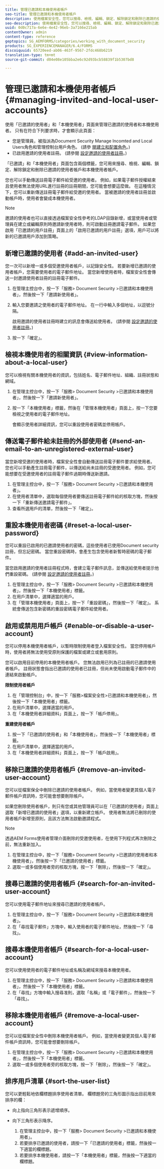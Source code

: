 ```yaml
---
title: 管理已邀請和本機使用者帳戶
seo-title: 管理已邀請和本機使用者帳戶
description: 使用檔案安全性，您可以搜尋、檢視、編輯、鎖定、解除鎖定和刪除已邀請的使用者帳戶和本機使用者帳戶。
seo-description: 使用檔案安全性，您可以搜尋、檢視、編輯、鎖定、解除鎖定和刪除已邀請的使用者帳戶和本機使用者帳戶。
uuid: 0d0c717a-6e6e-4e42-96eb-3a7166e215ab
contentOwner: admin
content-type: reference
geptopics: SG_AEMFORMS/categories/working_with_document_security
products: SG_EXPERIENCEMANAGER/6.4/FORMS
discoiquuid: 65720eed-ab06-463f-9567-2fdc468b6219
translation-type: tm+mt
source-git-commit: d04e08e105bba2e6c92d93bcb58839f1b5307bd8

---
```



# 管理已邀請和本機使用者帳戶 {#managing-invited-and-local-user-accounts}

使用「已邀請的使用者」和「本機使用者」頁面來管理已邀請的使用者和本機使用者。 只有在符合下列要求時，才會顯示此頁面：

* 您是管理員，被指派為Document Security Manage Incomted and Local Users角色和管理控制台用戶角色。 (請參 [閱建立和配置角色](/help/forms/using/admin-help/creating-configuring-roles.md#creating-and-configuring-roles)。)
* 已啟用邀請的使用者註冊。 (請參閱 [設定邀請的使用者註冊](/help/forms/using/admin-help/configuring-client-server-options.md#configuring-invited-user-registration)。)

「已邀請」和「本機使用者」頁面包含兩個標籤，您可用來搜尋、檢視、編輯、鎖定、解除鎖定和刪除已邀請的使用者帳戶和本機使用者帳戶。

您也可以手動傳送註冊電子郵件給受邀的使用者。 例如，如果電子郵件授權結束且使用者無法使用URL進行註冊的註冊期間，您可能會想要這麼做。 在這種情況下，您可以重新傳送註冊電子郵件給受邀的使用者。 當被邀請的使用者註冊並啟動帳戶時，使用者會變成本機使用者。

>[!NOTE]
>
>邀請的使用者也可以直接透過檔案安全性參考的LDAP目錄新增，或當使用者或管理員在建立或編輯原則時邀請新使用者時，則可啟動註冊邀請電子郵件。 如果您啟用「已邀請的用戶註冊」頁面上的「啟用已邀請的用戶註冊」選項，用戶可以將新的已邀請用戶添加到策略。

## 新增已邀請的使用者 {#add-an-invited-user}

您一次可以新增一或多個受邀使用者帳戶，以記錄安全性。 若要新增已邀請的使用者帳戶，您需要使用者的電子郵件地址。 當您新增使用者時，檔案安全性會傳送一封邀請使用者註冊的註冊電子郵件。

1. 在管理主控台中，按一下「服務> Document Security >已邀請和本機使用者」，然後按一下「邀請新使用者」。
1. 輸入您要邀請之使用者的電子郵件地址。 在一行中輸入多個地址，以逗號分隔。

   啟用邀請的使用者註冊時建立的訊息會傳送給使用者。 (請參閱 [設定邀請的使用者註冊](/help/forms/using/admin-help/configuring-client-server-options.md#configuring-invited-user-registration)。)

1. 按一下「確定」。

## 檢視本機使用者的相關資訊 {#view-information-about-a-local-user}

您可以檢視有關本機使用者的資訊，包括姓名、電子郵件地址、組織、註冊狀態和網域。

1. 在管理主控台中，按一下「服務> Document Security >已邀請和本機使用者」，然後按一下「邀請新使用者」。
1. 按一下「本機使用者」標籤，然後在「管理本機使用者」頁面上，按一下您要檢視之使用者的電子郵件地址。

   會顯示使用者詳細資訊，您可以重設使用者密碼並停用帳戶。

## 傳送電子郵件給未註冊的外部使用者 {#send-an-email-to-an-unregistered-external-user}

當您新增受邀的使用者時，檔案安全性會自動傳送註冊電子郵件要求給使用者。 您也可以手動產生註冊電子郵件，以傳送給尚未註冊的受邀使用者。 例如，您可能想要在受邀使用者的註冊電子郵件過期時傳送新邀請。

1. 在管理主控台中，按一下「服務> Document Security >已邀請和本機使用者」。
1. 在使用者清單中，選取每個使用者要傳送註冊電子郵件給的核取方塊，然後按一下「重新傳送邀請電子郵件」。
1. 查看所選用戶的清單，然後按一下「確定」。

## 重設本機使用者密碼 {#reset-a-local-user-password}

您可以重設已啟用的已邀請使用者的密碼，這些使用者已使用Document security註冊，但忘記密碼。 當您重設密碼時，會產生包含使用者新暫時密碼的電子郵件。

當您啟用邀請的使用者註冊程式時，會建立電子郵件訊息，並傳送給使用者提示他們重設密碼。 (請參閱 [設定邀請的使用者註冊](/help/forms/using/admin-help/configuring-client-server-options.md#configuring-invited-user-registration)。)

1. 在管理主控台中，按一下「服務> Document Security >已邀請和本機使用者」，然後按一下「本機使用者」標籤。
1. 在用戶清單中，選擇適當的用戶。
1. 在「管理本機使用者」頁面上，按一下「重設密碼」，然後按一下「確定」。 系統會傳送包含新密碼的重設密碼電子郵件給使用者。

## 啟用或禁用用戶帳戶 {#enable-or-disable-a-user-account}

您可以停用本機使用者帳戶，以暫時限制使用者登入檔案安全性。 當您停用帳戶時，使用者將無法使用受原則保護的檔案或建立或套用原則。

您可以啟用目前停用的本機使用者帳戶。 您無法啟用已列為已註冊的已邀請使用者帳戶。 註冊狀態會指出已邀請的使用者已註冊，但尚未使用啟動電子郵件中的連結來啟動帳戶。

**限制使用者帳戶**

1. 在「管理控制台」中，按一下「服務>檔案安全性>已邀請和本機使用者」，然後按一下「本機使用者」標籤。
1. 在用戶清單中，選擇適當的用戶。
1. 在「本機使用者詳細資料」頁面上，按一下「帳戶停用」。

**重建使用者帳戶**

1. 按一下「已邀請的使用者」和「本機使用者」，然後按一下「本機使用者」標籤。
1. 在用戶清單中，選擇適當的用戶。
1. 在「本機使用者詳細資料」頁面上，按一下「帳戶啟用」。

## 移除已邀請的使用者帳戶 {#remove-an-invited-user-account}

您可以從檔案保全中刪除已邀請的使用者帳戶。 例如，當使用者變更其個人電子郵件帳戶資訊時，您可能會想要刪除帳戶。

如果您刪除使用者帳戶，則只有您或其他管理員可以在「已邀請的使用者」頁面上選取「新增已邀請的使用者」選項，以重新建立帳戶。 使用者無法將已刪除的使用者帳戶新增至原則，且該方法無法啟動邀請程式。

>[!NOTE]
>
>透過AEM Forms使用者管理介面刪除的受邀使用者，在使用下列程式再次刪除之前，無法重新加入。

1. 在管理主控台中，按一下「服務> Document Security >已邀請的使用者和本機使用者」，然後按一下「已邀請的使用者」標籤。
1. 選取一或多個使用者旁的核取方塊，按一下「刪除」，然後按一下「確定」。

## 搜尋已邀請的使用者帳戶 {#search-for-an-invited-user-account}

您可以使用電子郵件地址來搜尋已邀請的使用者帳戶。

1. 在管理主控台中，按一下「服務> Document Security >已邀請和本機使用者」。
1. 在「尋找電子郵件」方塊中，輸入使用者的電子郵件地址，然後按一下「尋找」。

## 搜尋本機使用者帳戶 {#search-for-a-local-user-account}

您可以使用使用者的電子郵件地址或名稱及網域來搜尋本機使用者。

1. 在管理主控台中，按一下「服務> Document Security >已邀請和本機使用者」，然後按一下「本機使用者」標籤。
1. 在「尋找」方塊中輸入搜尋准則，選取「名稱」或「電子郵件」，然後按一下「尋找」。

## 移除本機使用者帳戶 {#remove-a-local-user-account}

您可以從檔案安全性中刪除本機使用者帳戶。 例如，當使用者變更其個人電子郵件帳戶資訊時，您可能會想要刪除帳戶。

1. 在管理主控台中，按一下「服務> Document Security >已邀請和本機使用者」，然後按一下「本機使用者」標籤。
1. 選取一或多個使用者旁的核取方塊，按一下「刪除」，然後按一下「確定」。

## 排序用戶清單 {#sort-the-user-list}

您可以更輕鬆地依欄標題排序使用者清單。 欄標題旁的三角形圖示指出目前用來排序的欄：

* 向上指向三角形表示遞增順序。
* 向下三角形表示降序。

   1. 在管理主控台中，按一下「服務> Document Security >已邀請和本機使用者」。
   1. 若要排序已邀請的使用者，請按一下「已邀請的使用者」標籤，然後按一下適當的欄標題。
   1. 若要排序本機使用者，請按一下「本機使用者」標籤，然後按一下適當的欄標題。

